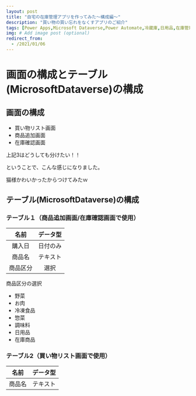 ```yaml
---
layout: post
title: "自宅の在庫管理アプリを作ってみた～構成編～"
description: "買い物の買い忘れをなくすアプリのご紹介"
tags: [Power Apps,Microsoft Dataverse,Power Automate,冷蔵庫,日用品,在庫管理]
img: # Add image post (optional)
redirect_from:
  - /2021/01/06
---
```


# 画面の構成とテーブル(MicrosoftDataverse)の構成

## 画面の構成
 - 買い物リスト画面
 - 商品追加画面
 - 在庫確認画面

上記3はどうしても分けたい！！

ということで、こんな感じになりました。

<!-- ../が1個上に上がる
 　　※imgの中のfaviiconのところに記事を書いているとすると../../になる
 　　../で１個上に上がる＝assetsにる/imgの中の/写真-->
<!-- <img src="../assets/img/冷蔵庫管理アプリ.png"></img>　 -->

猫様かわいかったからつけてみたｗ

## テーブル(MicrosoftDataverse)の構成
### テーブル１（商品追加画面/在庫確認画面で使用）
|名前|データ型|
|:-:|:-:|
|購入日|日付のみ|
|商品名|テキスト|
|商品区分|選択|

商品区分の選択
 - 野菜
 - お肉
 - 冷凍食品
 - 惣菜
 - 調味料
 - 日用品
 - 在庫商品


### テーブル2（買い物リスト画面で使用）
|名前|データ型|
|:-:|:-:|
|商品名|テキスト|


